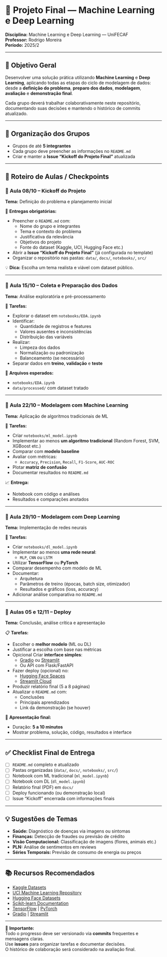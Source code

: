 # 🧠 Projeto Final — Machine Learning e Deep Learning  
**Disciplina:** Machine Learning e Deep Learning — UniFECAF  
**Professor:** Rodrigo Moreira  
**Período:** 2025/2  

---

## 🎯 Objetivo Geral
Desenvolver uma solução prática utilizando **Machine Learning** e **Deep Learning**, aplicando todas as etapas do ciclo de modelagem de dados:  
desde a **definição do problema**, **preparo dos dados**, **modelagem**, **avaliação** e **demonstração final**.

Cada grupo deverá trabalhar colaborativamente neste repositório, documentando suas decisões e mantendo o histórico de commits atualizado.

---

## 👥 Organização dos Grupos
- Grupos de até **5 integrantes**
- Cada grupo deve preencher as informações no `README.md`
- Criar e manter a **Issue “Kickoff do Projeto Final”** atualizada

---

## 📆 Roteiro de Aulas / Checkpoints

### 📍 **Aula 08/10 – Kickoff do Projeto**
**Tema:** Definição do problema e planejamento inicial

📝 **Entregas obrigatórias:**
- Preencher o `README.md` com:
  - Nome do grupo e integrantes  
  - Tema e contexto do problema  
  - Justificativa da relevância  
  - Objetivos do projeto  
  - Fonte do dataset (Kaggle, UCI, Hugging Face etc.)
- Abrir a **Issue “Kickoff do Projeto Final”** (já configurada no template)
- Organizar o repositório nas pastas: `data/`, `docs/`, `notebooks/`, `src/`

💡 **Dica:** Escolha um tema realista e viável com dataset público.

---

### 📍 **Aula 15/10 – Coleta e Preparação dos Dados**
**Tema:** Análise exploratória e pré-processamento

🧪 **Tarefas:**
- Explorar o dataset em `notebooks/EDA.ipynb`
- Identificar:
  - Quantidade de registros e features  
  - Valores ausentes e inconsistências  
  - Distribuição das variáveis
- Realizar:
  - Limpeza dos dados  
  - Normalização ou padronização  
  - Balanceamento (se necessário)
- Separar dados em **treino**, **validação** e **teste**

📁 **Arquivos esperados:**
- `notebooks/EDA.ipynb`
- `data/processed/` com dataset tratado

---

### 📍 **Aula 22/10 – Modelagem com Machine Learning**
**Tema:** Aplicação de algoritmos tradicionais de ML

🧠 **Tarefas:**
- Criar `notebooks/ml_model.ipynb`
- Implementar ao menos **um algoritmo tradicional** (Random Forest, SVM, XGBoost etc.)
- Comparar com **modelo baseline**
- Avaliar com métricas:
  - `Accuracy`, `Precision`, `Recall`, `F1-Score`, `AUC-ROC`
- Plotar **matriz de confusão**
- Documentar resultados no `README.md`

📈 **Entrega:**
- Notebook com código e análises  
- Resultados e comparações anotados

---

### 📍 **Aula 29/10 – Modelagem com Deep Learning**
**Tema:** Implementação de redes neurais

🤖 **Tarefas:**
- Criar `notebooks/dl_model.ipynb`
- Implementar ao menos **uma rede neural**:
  - `MLP`, `CNN` ou `LSTM`
- Utilizar **TensorFlow** ou **PyTorch**
- Comparar desempenho com modelo de ML
- Documentar:
  - Arquitetura  
  - Parâmetros de treino (épocas, batch size, otimizador)  
  - Resultados e gráficos (loss, accuracy)
- Adicionar análise comparativa no `README.md`

---

### 📍 **Aulas 05 e 12/11 – Deploy**
**Tema:** Conclusão, análise crítica e apresentação

📋 **Tarefas:**
- Escolher o **melhor modelo** (ML ou DL)
- Justificar a escolha com base nas métricas
- Opicional Criar **interface simples**:
  - [Gradio](https://gradio.app/) ou [Streamlit](https://streamlit.io/)
  - Ou API com Flask/FastAPI
- Fazer deploy (opcional) no:
  - [Hugging Face Spaces](https://huggingface.co/spaces)
  - [Streamlit Cloud](https://streamlit.io/cloud)
- Produzir relatório final (5 a 8 páginas)
- Atualizar o `README.md` com:
  - Conclusões  
  - Principais aprendizados  
  - Link da demonstração (se houver)

🎥 **Apresentação final:**
- Duração: **5 a 10 minutos**
- Mostrar problema, solução, código, resultados e interface

---

## ✅ **Checklist Final de Entrega**
- [ ] `README.md` completo e atualizado  
- [ ] Pastas organizadas (`data/`, `docs/`, `notebooks/`, `src/`)  
- [ ] Notebook com ML tradicional (`ml_model.ipynb`)  
- [ ] Notebook com DL (`dl_model.ipynb`)  
- [ ] Relatório final (PDF) em `docs/`  
- [ ] Deploy funcionando (ou demonstração local)  
- [ ] Issue “Kickoff” encerrada com informações finais  

---

## 💡 **Sugestões de Temas**
- **Saúde:** Diagnóstico de doenças via imagens ou sintomas  
- **Finanças:** Detecção de fraudes ou previsão de crédito  
- **Visão Computacional:** Classificação de imagens (flores, animais etc.)  
- **PLN:** Análise de sentimentos em reviews  
- **Séries Temporais:** Previsão de consumo de energia ou preços  

---

## 📚 Recursos Recomendados
- [Kaggle Datasets](https://www.kaggle.com/datasets)  
- [UCI Machine Learning Repository](https://archive.ics.uci.edu/ml/index.php)  
- [Hugging Face Datasets](https://huggingface.co/datasets)  
- [Scikit-learn Documentation](https://scikit-learn.org/stable/)  
- [TensorFlow](https://www.tensorflow.org/) | [PyTorch](https://pytorch.org/)  
- [Gradio](https://gradio.app/) | [Streamlit](https://streamlit.io/)

---

🧭 **Importante:**  
Todo o progresso deve ser versionado via **commits** frequentes e mensagens claras.  
Use **issues** para organizar tarefas e documentar decisões.  
O histórico de colaboração será considerado na avaliação final.


